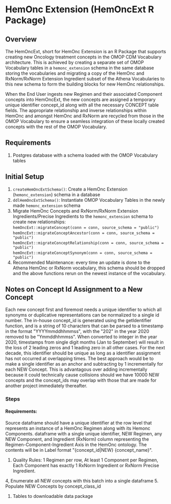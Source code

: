 # HemOnc Extension (HemOncExt R Package)  
## Overview  
The HemOncExt, short for HemOnc Extension is an R Package that supports creating new Oncology treatment concepts in the OMOP CDM Vocabulary architecture. This is achieved by creating a separate set of OMOP Vocabulary tables in a `hemonc_extension` schema in the same database storing the vocabularies and migrating a copy of the HemOnc and RxNorm/RxNorm Extension Ingredient subset of the Athena Vocabularies to this new schema to form the building blocks for new HemOnc relationships. 

When the End User ingests new Regimen and their associated Component concepts into HemOncExt, the new concepts are assigned a temporary unique identifier concept_id along with all the necessary CONCEPT table fields. The appropriate relationship and inverse relationships within HemOnc and amongst HemOnc and RxNorm are recycled from those in the OMOP Vocabulary to ensure a seamless integration of these locally created concepts with the rest of the OMOP Vocabulary. 

## Requirements  
1. Postgres database with a schema loaded with the OMOP Vocabulary tables 
  
## Initial Setup
1. `createHemOncExtSchema()`: Create a HemOnc Extension (`hemonc_extension`) schema in a database
2. `ddlHemOncExtSchema()`: Instantiate OMOP Vocabulary Tables in the newly made `hemonc_extension` schema
3. Migrate HemOnc Concepts and RxNorm/RxNorm Extension Ingredients/Precise Ingredients to the `hemonc_extension` schema to create new relationships:  
        `hemOncExt::migrateConcept(conn = conn, source_schema = "public")`  
        `hemOncExt::migrateConceptAncestor(conn = conn, source_schema = "public")`  
        `hemOncExt::migrateConceptRelationship(conn = conn, source_schema = "public")`  
        `hemOncExt::migrateConceptSynonym(conn = conn, source_schema = "public")`          
4. Recommended Maintenance: every time an update is done to the Athena HemOnc or RxNorm vocabulary, this schema should be dropped and the above functions rerun on the newest instance of the vocabulary.  
  
## Notes on Concept Id Assignment to a New Concept  
Each new concept first and foremost needs a unique identifier to which all synonyms or duplicative representations can be normalized to a single id number. The in-house concept_id is generated using the getIdentifier function, and is a string of 10 characters that can be parsed to a timestamp in the format "YYYYmmddhhmmss", with the "202" in the year 2020 removed to be "Ymmddhhmmss". When converted to integer in the year 2020, timestamps from single digit months (Jan to September) will result in the loss of 2 leading zeros and 1 leading zero in all other cases. For the next decade, this identifier should be unique as long as a identifier assignment has not occurred at overlapping times. The best approach would be to make a single identifier as an anchor and subtracting by 1 incrementally for each NEW Concept. This is advantagous over adding incrementally because it could technically cause collisions should we have 10000 NEW concepts and the concept_ids may overlap with those that are made for another project immediately thereafter. 
  
### Steps  
#### Requirements: 
Source dataframe should have a unique identifier at the row level that represents an instance of a HemOnc Regimen along with its Hemonc Components. dataframe with a single unique identifier, NEW Regimen, any NEW Component, and Ingredient (RxNorm) column representing the Regimen-Component-Ingredient Axis in the HemOnc ontology. The contents will be in Label format "{concept_id|NEW} {concept_name}".  
1. Quality Rules: 1 Regimen per row, At least 1 Component per Regimen, Each Component has exactly 1 RxNorm Ingredient or RxNorm Precise Ingredient.  


4, Enumerate all NEW concepts with this batch into a single dataframe
5. Populate NEW Concepts by concept_class_id
1. Tables to downloadable data package
